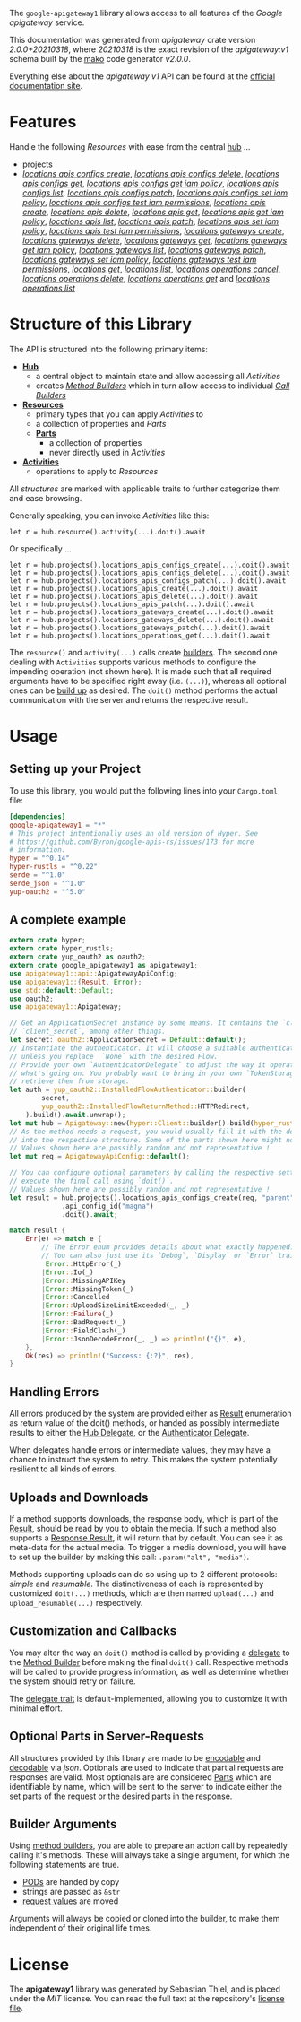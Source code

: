 <!---
DO NOT EDIT !
This file was generated automatically from 'src/mako/api/README.md.mako'
DO NOT EDIT !
-->
The `google-apigateway1` library allows access to all features of the *Google apigateway* service.

This documentation was generated from *apigateway* crate version *2.0.0+20210318*, where *20210318* is the exact revision of the *apigateway:v1* schema built by the [mako](http://www.makotemplates.org/) code generator *v2.0.0*.

Everything else about the *apigateway* *v1* API can be found at the
[official documentation site](https://cloud.google.com/api-gateway/docs).
# Features

Handle the following *Resources* with ease from the central [hub](https://docs.rs/google-apigateway1/2.0.0+20210318/google_apigateway1/Apigateway) ... 

* projects
 * [*locations apis configs create*](https://docs.rs/google-apigateway1/2.0.0+20210318/google_apigateway1/api::ProjectLocationApiConfigCreateCall), [*locations apis configs delete*](https://docs.rs/google-apigateway1/2.0.0+20210318/google_apigateway1/api::ProjectLocationApiConfigDeleteCall), [*locations apis configs get*](https://docs.rs/google-apigateway1/2.0.0+20210318/google_apigateway1/api::ProjectLocationApiConfigGetCall), [*locations apis configs get iam policy*](https://docs.rs/google-apigateway1/2.0.0+20210318/google_apigateway1/api::ProjectLocationApiConfigGetIamPolicyCall), [*locations apis configs list*](https://docs.rs/google-apigateway1/2.0.0+20210318/google_apigateway1/api::ProjectLocationApiConfigListCall), [*locations apis configs patch*](https://docs.rs/google-apigateway1/2.0.0+20210318/google_apigateway1/api::ProjectLocationApiConfigPatchCall), [*locations apis configs set iam policy*](https://docs.rs/google-apigateway1/2.0.0+20210318/google_apigateway1/api::ProjectLocationApiConfigSetIamPolicyCall), [*locations apis configs test iam permissions*](https://docs.rs/google-apigateway1/2.0.0+20210318/google_apigateway1/api::ProjectLocationApiConfigTestIamPermissionCall), [*locations apis create*](https://docs.rs/google-apigateway1/2.0.0+20210318/google_apigateway1/api::ProjectLocationApiCreateCall), [*locations apis delete*](https://docs.rs/google-apigateway1/2.0.0+20210318/google_apigateway1/api::ProjectLocationApiDeleteCall), [*locations apis get*](https://docs.rs/google-apigateway1/2.0.0+20210318/google_apigateway1/api::ProjectLocationApiGetCall), [*locations apis get iam policy*](https://docs.rs/google-apigateway1/2.0.0+20210318/google_apigateway1/api::ProjectLocationApiGetIamPolicyCall), [*locations apis list*](https://docs.rs/google-apigateway1/2.0.0+20210318/google_apigateway1/api::ProjectLocationApiListCall), [*locations apis patch*](https://docs.rs/google-apigateway1/2.0.0+20210318/google_apigateway1/api::ProjectLocationApiPatchCall), [*locations apis set iam policy*](https://docs.rs/google-apigateway1/2.0.0+20210318/google_apigateway1/api::ProjectLocationApiSetIamPolicyCall), [*locations apis test iam permissions*](https://docs.rs/google-apigateway1/2.0.0+20210318/google_apigateway1/api::ProjectLocationApiTestIamPermissionCall), [*locations gateways create*](https://docs.rs/google-apigateway1/2.0.0+20210318/google_apigateway1/api::ProjectLocationGatewayCreateCall), [*locations gateways delete*](https://docs.rs/google-apigateway1/2.0.0+20210318/google_apigateway1/api::ProjectLocationGatewayDeleteCall), [*locations gateways get*](https://docs.rs/google-apigateway1/2.0.0+20210318/google_apigateway1/api::ProjectLocationGatewayGetCall), [*locations gateways get iam policy*](https://docs.rs/google-apigateway1/2.0.0+20210318/google_apigateway1/api::ProjectLocationGatewayGetIamPolicyCall), [*locations gateways list*](https://docs.rs/google-apigateway1/2.0.0+20210318/google_apigateway1/api::ProjectLocationGatewayListCall), [*locations gateways patch*](https://docs.rs/google-apigateway1/2.0.0+20210318/google_apigateway1/api::ProjectLocationGatewayPatchCall), [*locations gateways set iam policy*](https://docs.rs/google-apigateway1/2.0.0+20210318/google_apigateway1/api::ProjectLocationGatewaySetIamPolicyCall), [*locations gateways test iam permissions*](https://docs.rs/google-apigateway1/2.0.0+20210318/google_apigateway1/api::ProjectLocationGatewayTestIamPermissionCall), [*locations get*](https://docs.rs/google-apigateway1/2.0.0+20210318/google_apigateway1/api::ProjectLocationGetCall), [*locations list*](https://docs.rs/google-apigateway1/2.0.0+20210318/google_apigateway1/api::ProjectLocationListCall), [*locations operations cancel*](https://docs.rs/google-apigateway1/2.0.0+20210318/google_apigateway1/api::ProjectLocationOperationCancelCall), [*locations operations delete*](https://docs.rs/google-apigateway1/2.0.0+20210318/google_apigateway1/api::ProjectLocationOperationDeleteCall), [*locations operations get*](https://docs.rs/google-apigateway1/2.0.0+20210318/google_apigateway1/api::ProjectLocationOperationGetCall) and [*locations operations list*](https://docs.rs/google-apigateway1/2.0.0+20210318/google_apigateway1/api::ProjectLocationOperationListCall)




# Structure of this Library

The API is structured into the following primary items:

* **[Hub](https://docs.rs/google-apigateway1/2.0.0+20210318/google_apigateway1/Apigateway)**
    * a central object to maintain state and allow accessing all *Activities*
    * creates [*Method Builders*](https://docs.rs/google-apigateway1/2.0.0+20210318/google_apigateway1/client::MethodsBuilder) which in turn
      allow access to individual [*Call Builders*](https://docs.rs/google-apigateway1/2.0.0+20210318/google_apigateway1/client::CallBuilder)
* **[Resources](https://docs.rs/google-apigateway1/2.0.0+20210318/google_apigateway1/client::Resource)**
    * primary types that you can apply *Activities* to
    * a collection of properties and *Parts*
    * **[Parts](https://docs.rs/google-apigateway1/2.0.0+20210318/google_apigateway1/client::Part)**
        * a collection of properties
        * never directly used in *Activities*
* **[Activities](https://docs.rs/google-apigateway1/2.0.0+20210318/google_apigateway1/client::CallBuilder)**
    * operations to apply to *Resources*

All *structures* are marked with applicable traits to further categorize them and ease browsing.

Generally speaking, you can invoke *Activities* like this:

```Rust,ignore
let r = hub.resource().activity(...).doit().await
```

Or specifically ...

```ignore
let r = hub.projects().locations_apis_configs_create(...).doit().await
let r = hub.projects().locations_apis_configs_delete(...).doit().await
let r = hub.projects().locations_apis_configs_patch(...).doit().await
let r = hub.projects().locations_apis_create(...).doit().await
let r = hub.projects().locations_apis_delete(...).doit().await
let r = hub.projects().locations_apis_patch(...).doit().await
let r = hub.projects().locations_gateways_create(...).doit().await
let r = hub.projects().locations_gateways_delete(...).doit().await
let r = hub.projects().locations_gateways_patch(...).doit().await
let r = hub.projects().locations_operations_get(...).doit().await
```

The `resource()` and `activity(...)` calls create [builders][builder-pattern]. The second one dealing with `Activities` 
supports various methods to configure the impending operation (not shown here). It is made such that all required arguments have to be 
specified right away (i.e. `(...)`), whereas all optional ones can be [build up][builder-pattern] as desired.
The `doit()` method performs the actual communication with the server and returns the respective result.

# Usage

## Setting up your Project

To use this library, you would put the following lines into your `Cargo.toml` file:

```toml
[dependencies]
google-apigateway1 = "*"
# This project intentionally uses an old version of Hyper. See
# https://github.com/Byron/google-apis-rs/issues/173 for more
# information.
hyper = "^0.14"
hyper-rustls = "^0.22"
serde = "^1.0"
serde_json = "^1.0"
yup-oauth2 = "^5.0"
```

## A complete example

```Rust
extern crate hyper;
extern crate hyper_rustls;
extern crate yup_oauth2 as oauth2;
extern crate google_apigateway1 as apigateway1;
use apigateway1::api::ApigatewayApiConfig;
use apigateway1::{Result, Error};
use std::default::Default;
use oauth2;
use apigateway1::Apigateway;

// Get an ApplicationSecret instance by some means. It contains the `client_id` and 
// `client_secret`, among other things.
let secret: oauth2::ApplicationSecret = Default::default();
// Instantiate the authenticator. It will choose a suitable authentication flow for you, 
// unless you replace  `None` with the desired Flow.
// Provide your own `AuthenticatorDelegate` to adjust the way it operates and get feedback about 
// what's going on. You probably want to bring in your own `TokenStorage` to persist tokens and
// retrieve them from storage.
let auth = yup_oauth2::InstalledFlowAuthenticator::builder(
        secret,
        yup_oauth2::InstalledFlowReturnMethod::HTTPRedirect,
    ).build().await.unwrap();
let mut hub = Apigateway::new(hyper::Client::builder().build(hyper_rustls::HttpsConnector::with_native_roots()), auth);
// As the method needs a request, you would usually fill it with the desired information
// into the respective structure. Some of the parts shown here might not be applicable !
// Values shown here are possibly random and not representative !
let mut req = ApigatewayApiConfig::default();

// You can configure optional parameters by calling the respective setters at will, and
// execute the final call using `doit()`.
// Values shown here are possibly random and not representative !
let result = hub.projects().locations_apis_configs_create(req, "parent")
             .api_config_id("magna")
             .doit().await;

match result {
    Err(e) => match e {
        // The Error enum provides details about what exactly happened.
        // You can also just use its `Debug`, `Display` or `Error` traits
         Error::HttpError(_)
        |Error::Io(_)
        |Error::MissingAPIKey
        |Error::MissingToken(_)
        |Error::Cancelled
        |Error::UploadSizeLimitExceeded(_, _)
        |Error::Failure(_)
        |Error::BadRequest(_)
        |Error::FieldClash(_)
        |Error::JsonDecodeError(_, _) => println!("{}", e),
    },
    Ok(res) => println!("Success: {:?}", res),
}

```
## Handling Errors

All errors produced by the system are provided either as [Result](https://docs.rs/google-apigateway1/2.0.0+20210318/google_apigateway1/client::Result) enumeration as return value of
the doit() methods, or handed as possibly intermediate results to either the 
[Hub Delegate](https://docs.rs/google-apigateway1/2.0.0+20210318/google_apigateway1/client::Delegate), or the [Authenticator Delegate](https://docs.rs/yup-oauth2/*/yup_oauth2/trait.AuthenticatorDelegate.html).

When delegates handle errors or intermediate values, they may have a chance to instruct the system to retry. This 
makes the system potentially resilient to all kinds of errors.

## Uploads and Downloads
If a method supports downloads, the response body, which is part of the [Result](https://docs.rs/google-apigateway1/2.0.0+20210318/google_apigateway1/client::Result), should be
read by you to obtain the media.
If such a method also supports a [Response Result](https://docs.rs/google-apigateway1/2.0.0+20210318/google_apigateway1/client::ResponseResult), it will return that by default.
You can see it as meta-data for the actual media. To trigger a media download, you will have to set up the builder by making
this call: `.param("alt", "media")`.

Methods supporting uploads can do so using up to 2 different protocols: 
*simple* and *resumable*. The distinctiveness of each is represented by customized 
`doit(...)` methods, which are then named `upload(...)` and `upload_resumable(...)` respectively.

## Customization and Callbacks

You may alter the way an `doit()` method is called by providing a [delegate](https://docs.rs/google-apigateway1/2.0.0+20210318/google_apigateway1/client::Delegate) to the 
[Method Builder](https://docs.rs/google-apigateway1/2.0.0+20210318/google_apigateway1/client::CallBuilder) before making the final `doit()` call. 
Respective methods will be called to provide progress information, as well as determine whether the system should 
retry on failure.

The [delegate trait](https://docs.rs/google-apigateway1/2.0.0+20210318/google_apigateway1/client::Delegate) is default-implemented, allowing you to customize it with minimal effort.

## Optional Parts in Server-Requests

All structures provided by this library are made to be [encodable](https://docs.rs/google-apigateway1/2.0.0+20210318/google_apigateway1/client::RequestValue) and 
[decodable](https://docs.rs/google-apigateway1/2.0.0+20210318/google_apigateway1/client::ResponseResult) via *json*. Optionals are used to indicate that partial requests are responses 
are valid.
Most optionals are are considered [Parts](https://docs.rs/google-apigateway1/2.0.0+20210318/google_apigateway1/client::Part) which are identifiable by name, which will be sent to 
the server to indicate either the set parts of the request or the desired parts in the response.

## Builder Arguments

Using [method builders](https://docs.rs/google-apigateway1/2.0.0+20210318/google_apigateway1/client::CallBuilder), you are able to prepare an action call by repeatedly calling it's methods.
These will always take a single argument, for which the following statements are true.

* [PODs][wiki-pod] are handed by copy
* strings are passed as `&str`
* [request values](https://docs.rs/google-apigateway1/2.0.0+20210318/google_apigateway1/client::RequestValue) are moved

Arguments will always be copied or cloned into the builder, to make them independent of their original life times.

[wiki-pod]: http://en.wikipedia.org/wiki/Plain_old_data_structure
[builder-pattern]: http://en.wikipedia.org/wiki/Builder_pattern
[google-go-api]: https://github.com/google/google-api-go-client

# License
The **apigateway1** library was generated by Sebastian Thiel, and is placed 
under the *MIT* license.
You can read the full text at the repository's [license file][repo-license].

[repo-license]: https://github.com/Byron/google-apis-rsblob/master/LICENSE.md
